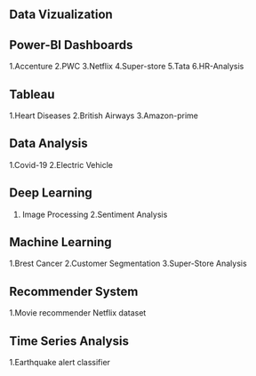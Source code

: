 ## Data Vizualization 
## Power-BI Dashboards
1.Accenture
2.PWC 
3.Netflix
4.Super-store
5.Tata
6.HR-Analysis

## Tableau
1.Heart Diseases
2.British Airways
3.Amazon-prime

## Data Analysis
1.Covid-19
2.Electric Vehicle

## Deep Learning
1. Image Processing
2.Sentiment Analysis 

## Machine Learning 
1.Brest Cancer
2.Customer Segmentation
3.Super-Store Analysis 

## Recommender System
1.Movie recommender Netflix dataset

## Time Series Analysis
1.Earthquake alert classifier


